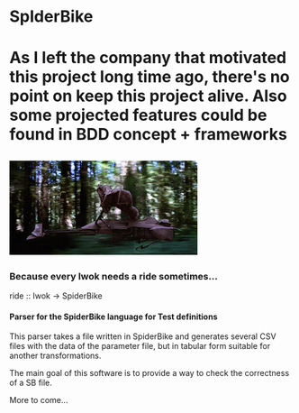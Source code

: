 # SpIderBike

# As I left the company that motivated this project long time ago, there's no point on keep this project alive. Also some projected features could be found in BDD concept + frameworks

## ![Speeder Bike](/images/speederbike.png)
### Because every Iwok needs a ride sometimes...

ride :: Iwok -> SpiderBike

#### Parser for the SpiderBike language for Test definitions


This parser takes a file written in SpiderBike and generates several CSV files with the data of the parameter file, but in tabular form suitable for another transformations.

The main goal of this software is to provide a way to check the correctness of a SB file.

More to come...
